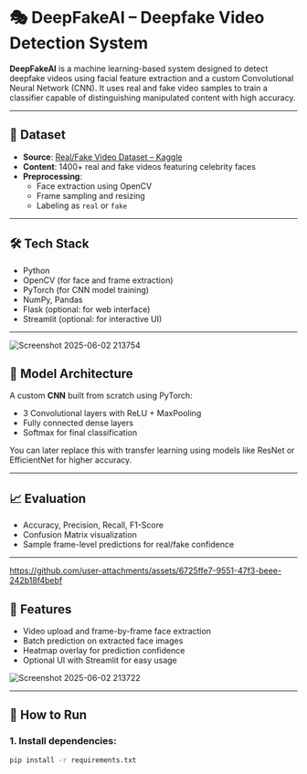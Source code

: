 # 🎭 DeepFakeAI – Deepfake Video Detection System

**DeepFakeAI** is a machine learning-based system designed to detect deepfake videos using facial feature extraction and a custom Convolutional Neural Network (CNN). It uses real and fake video samples to train a classifier capable of distinguishing manipulated content with high accuracy.

---

## 📁 Dataset

- **Source**: [Real/Fake Video Dataset – Kaggle](https://www.kaggle.com/datasets/mohammadsarfrazalam/realfake-video-dataset)
- **Content**: 1400+ real and fake videos featuring celebrity faces
- **Preprocessing**:
  - Face extraction using OpenCV
  - Frame sampling and resizing
  - Labeling as `real` or `fake`

---

## 🛠️ Tech Stack

- Python
- OpenCV (for face and frame extraction)
- PyTorch (for CNN model training)
- NumPy, Pandas
- Flask (optional: for web interface)
- Streamlit (optional: for interactive UI)

---
 ![Screenshot 2025-06-02 213754](https://github.com/user-attachments/assets/26b731da-bb9d-4434-b3e7-11d128539fc1)
## 🧠 Model Architecture

A custom **CNN** built from scratch using PyTorch:
- 3 Convolutional layers with ReLU + MaxPooling
- Fully connected dense layers
- Softmax for final classification

You can later replace this with transfer learning using models like ResNet or EfficientNet for higher accuracy.

---

## 📈 Evaluation

- Accuracy, Precision, Recall, F1-Score
- Confusion Matrix visualization
- Sample frame-level predictions for real/fake confidence

---


https://github.com/user-attachments/assets/6725ffe7-9551-47f3-beee-242b18f4bebf


## 🎯 Features

- Video upload and frame-by-frame face extraction
- Batch prediction on extracted face images
- Heatmap overlay for prediction confidence
- Optional UI with Streamlit for easy usage


![Screenshot 2025-06-02 213722](https://github.com/user-attachments/assets/21449e0d-07c3-4b50-999a-9920df6d0a6d)

---

## 🚀 How to Run

### 1. Install dependencies:
```bash
pip install -r requirements.txt

